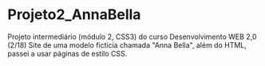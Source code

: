 ﻿# Projeto2_AnnaBella
Projeto intermediário (módulo 2, CSS3) do curso Desenvolvimento WEB 2,0 (2/18)
Site de uma modelo fictícia chamada "Anna Bella", além do HTML, passei a usar páginas de estilo CSS.
